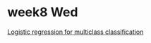 # week8 Wed

[Logistic regression for multiclass classification](../notes/logistic_multiclass.ipynb)
